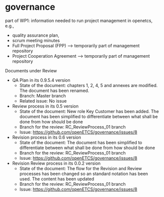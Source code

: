 governance
==========

part of WP1: information needed to run project management in openetcs, e.g., 
* quality assurance plan, 
* scrum meeting minutes
* Full Project Proposal (FPP) --> temporarily part of management repository
* Project Cooperation Agreement --> temporarily part of management repository

Documents under Review
* QA Plan in its 0.9.5.4 version
	- State of the document: chapters 1, 2, 4, 5 and annexes are modified. The document has been renamed. 
	- Branch: Master branch
	- Related issue: No issue
* Review process in its 0.5 version
	- State of the document: New role Key Customer has been added. The document has been simplified to differentiate between what shall be done from how should be done
	- Branch for the review: RC_ReviewProcess_01 branch
	- Issue: https://github.com/openETCS/governance/issues/8
* Revision process in its 0.6 version
 	- State of the document: The document has been simplified to differentiate between what shall be done from how should be done
 	- Branch for the review: RC_ReviewProcess_01 branch
 	- Issue: https://github.com/openETCS/governance/issues/8
* Revision Review process in its 0.0.2 version
   	- State of the document: The flow for the Revision and Review processes has been changed so an standard notation has been used. The content has been updated
 	- Branch for the review: RC_ReviewProcess_01 branch
 	- Issue: https://github.com/openETCS/governance/issues/8
	
 
